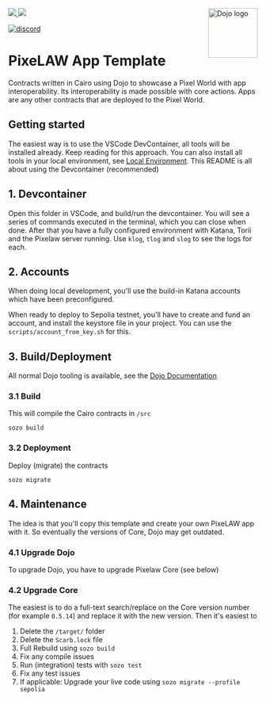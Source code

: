 <picture>
<source media="(prefers-color-scheme: dark)" srcset="https://avatars.githubusercontent.com/u/140254228?s=200&v=4">  
<img alt="Dojo logo" align="right" width="100" src="https://avatars.githubusercontent.com/u/140254228?s=200&v=4">
</picture>

<a href="https://x.com/0xpixelaw">
<img src="https://img.shields.io/twitter/follow/0xpixelaw?style=social"/>
</a>
<a href="https://github.com/pixelaw/core">
<img src="https://img.shields.io/github/stars/pixelaw/core?style=social"/>
</a>

[![discord](https://img.shields.io/badge/join-PixeLAW-green?logo=discord&logoColor=white)](https://t.co/jKDjNbFdZ5)

# PixeLAW App Template

Contracts written in Cairo using Dojo to showcase a Pixel World with app interoperability. Its interoperability is made possible with core actions. Apps are any other contracts that are deployed to the Pixel World.

## Getting started
The easiest way is to use the VSCode DevContainer, all tools will be installed already. Keep reading for this approach. You can also install all tools in your local environment, see [Local Environment](README.local.md).
This README is all about using the Devcontainer (recommended)

## 1. Devcontainer
Open this folder in VSCode, and build/run the devcontainer.
You will see a series of commands executed in the terminal, which you can close when done. After that you have a fully configured environment with Katana, Torii and the Pixelaw server running. Use `klog`, `tlog` and `slog` to see the logs for each. 


## 2. Accounts
When doing local development, you'll use the build-in Katana accounts which have been preconfigured.

When ready to deploy to Sepolia testnet, you'll have to create and fund an account, and install the keystore file in your project.
You can use the `scripts/account_from_key.sh` for this.

## 3. Build/Deployment
All normal Dojo tooling is available, see the    [Dojo Documentation](https://book.dojoengine.org/toolchain/sozo)

### 3.1 Build
This will compile the Cairo contracts in `/src` 
```
sozo build
```

### 3.2 Deployment
Deploy (migrate) the contracts  
```
sozo migrate
```

## 4. Maintenance
The idea is that you'll copy this template and create your own PixeLAW app with it. So eventually the versions of Core, Dojo may get outdated.

### 4.1 Upgrade Dojo
To upgrade Dojo, you have to upgrade Pixelaw Core (see below)

### 4.2 Upgrade Core
The easiest is to do a full-text search/replace on the Core version number (for example `0.5.14`) and replace it with the new version. Then it's easiest to 
1. Delete the `/target/` folder
1. Delete the `Scarb.lock` file
1. Full Rebuild using `sozo build`
1. Fix any compile issues
1. Run (integration) tests with `sozo test`
1. Fix any test issues
1. If applicable: Upgrade your live code using `sozo migrate --profile sepolia` 